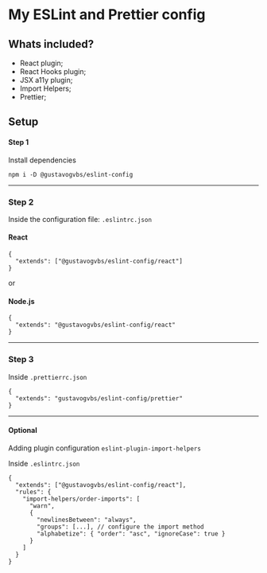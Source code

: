 # My ESLint and Prettier config

## Whats included?

- React plugin;
- React Hooks plugin;
- JSX a11y plugin;
- Import Helpers;
- Prettier;

## Setup

#### Step 1

Install dependencies

```
npm i -D @gustavogvbs/eslint-config
```

---

### Step 2

Inside the configuration file: `.eslintrc.json`

#### React

```
{
  "extends": ["@gustavogvbs/eslint-config/react"]
}
```

or

#### Node.js

```
{
  "extends": "@gustavogvbs/eslint-config/react"
}
```

---

### Step 3

Inside `.prettierrc.json`

```
{
  "extends": "gustavogvbs/eslint-config/prettier"
}
```

---

#### Optional

Adding plugin configuration `eslint-plugin-import-helpers`

Inside `.eslintrc.json`

```
{
  "extends": ["@gustavogvbs/eslint-config/react"],
  "rules": {
    "import-helpers/order-imports": [
      "warn",
      {
        "newlinesBetween": "always",
        "groups": [...], // configure the import method
        "alphabetize": { "order": "asc", "ignoreCase": true }
      }
    ]
  }
}
```
